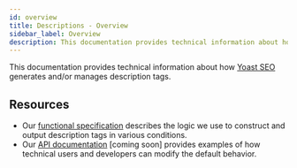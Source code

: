 ```yaml
---
id: overview
title: Descriptions - Overview
sidebar_label: Overview
description: This documentation provides technical information about how Yoast SEO generates and/or manages description tags.
---
```

This documentation provides technical information about how [Yoast SEO](https://yoast.com/wordpress/plugins/seo/) generates and/or manages description tags.

## Resources
* Our [functional specification](functional-specification.md) describes the logic we use to construct and output description tags in various conditions.
* Our [API documentation](api.md) [coming soon] provides examples of how technical users and developers can modify the default behavior.
